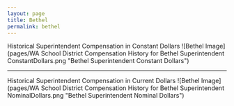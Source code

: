 ```yaml
---
layout: page
title: Bethel
permalink: bethel
---
```



Historical Superintendent Compensation in Constant Dollars
![Bethel Image](pages/WA School District Compensation History for Bethel Superintendent ConstantDollars.png "Bethel Superintendent Constant Dollars")

___

Historical Superintendent Compensation in Current Dollars
![Bethel Image](pages/WA School District Compensation History for Bethel Superintendent NominalDollars.png "Bethel Superintendent Nominal Dollars")